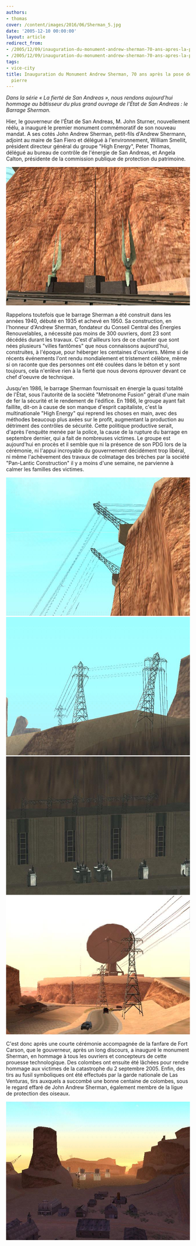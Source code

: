 ```yaml
---
authors:
- thomas
cover: /content/images/2016/06/Sherman_5.jpg
date: '2005-12-10 00:00:00'
layout: article
redirect_from:
- /2005/12/09/inauguration-du-monument-andrew-sherman-70-ans-apres-la-pose-de-la-premiere-pierre
- /2005/12/09/inauguration-du-monument-andrew-sherman-70-ans-apres-la-pose-de-la-premiere-pierre/
tags:
- vice-city
title: Inauguration du Monument Andrew Sherman, 70 ans après la pose de la première
  pierre
---
```



_Dans la série « La fierté de San Andreas », nous rendons aujourd'hui hommage au bâtisseur du plus grand ouvrage de l'État de San Andreas : le Barrage Sherman._

Hier, le gouverneur de l'État de San Andreas, M. John Sturner, nouvellement réélu, a inauguré le premier monument commémoratif de son nouveau mandat. A ses cotés John Andrew Sherman, petit-fils d'Andrew Shermann, adjoint au maire de San Fiero et délégué à l'environnement, William Smellit, président directeur général du groupe "High Energy", Peter Thomas, délégué au bureau de contrôle de l'énergie de San Andreas, et Angela Calton, présidente de la commission publique de protection du patrimoine.

![](/content/images/2005/01/Sherman_1.jpg)

Rappelons toutefois que le barrage Sherman a été construit dans les années 1940, débuté en 1935 et achevé en 1950. Sa construction, en l'honneur d'Andrew Sherman, fondateur du Conseil Central des Énergies Renouvelables, a nécessité pas moins de 300 ouvriers, dont 23 sont décédés durant les travaux. C'est d'ailleurs lors de ce chantier que sont nées plusieurs "villes fantômes" que nous connaissons aujourd'hui, construites, à l'époque, pour héberger les centaines d'ouvriers. Même si de récents événements l'ont rendu mondialement et tristement célèbre, même si on raconte que des personnes ont été coulées dans le béton et y sont toujours, cela n'enlève rien à la fierté que nous devons éprouver devant ce chef d'oeuvre de technique.

Jusqu'en 1986, le barrage Sherman fournissait en énergie la quasi totalité de l'État, sous l'autorité de la société "Metronome Fusion" gérait d'une main de fer la sécurité et le rendement de l'édifice. En 1986, le groupe ayant fait faillite, dit-on à cause de son manque d'esprit capitaliste, c'est la multinationale "High Energy" qui reprend les choses en main, avec des méthodes beaucoup plus axées sur le profit, augmentant la production au détriment des contrôles de sécurité. Cette politique productive serait, d'après l'enquête menée par la police, la cause de la rupture du barrage en septembre dernier, qui a fait de nombreuses victimes. Le groupe est aujourd'hui en procès et il semble que ni la présence de son PDG lors de la cérémonie, ni l'appui incroyable du gouvernement décidément trop libéral, ni même l'achèvement des travaux de colmatage des brèches par la société "Pan-Lantic Construction" il y a moins d'une semaine, ne parvienne à calmer les familles des victimes.

![](/content/images/2005/01/Sherman_2.jpg)
![](/content/images/2005/01/Sherman_3.jpg)
![](/content/images/2005/01/Sherman_4.jpg)
![](/content/images/2005/01/Sherman_6.jpg)

C'est donc après une courte cérémonie accompagnée de la fanfare de Fort Carson, que le gouverneur, après un long discours, a inauguré le monument Sherman, en hommage à tous les ouvriers et concepteurs de cette prouesse technologique. Des colombes ont ensuite été lâchées pour rendre hommage aux victimes de la catastrophe du 2 septembre 2005. Enfin, des tirs au fusil symboliques ont été effectués par la garde nationale de Las Venturas, tirs auxquels a succombé une bonne centaine de colombes, sous le regard effaré de John Andrew Sherman, également membre de la ligue de protection des oiseaux.

![](/content/images/2005/01/Sherman_7.jpg)
